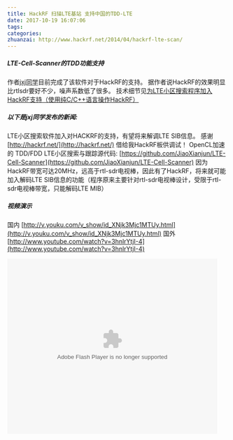 ```yaml
---
title: HackRF 扫描LTE基站 支持中国的TDD-LTE
date: 2017-10-19 16:07:06
tags:
categories:
zhuanzai: http://www.hackrf.net/2014/04/hackrf-lte-scan/
---
```


##### LTE-Cell-Scanner的TDD功能支持
作者[jxj同学](http://sdr-x.github.io/)目前完成了该软件对于HackRF的支持。
据作者说HackRF的效果明显比rtlsdr要好不少，噪声系数彽了很多。
技术细节见[为LTE小区搜索程序加入HackRF支持（使用纯C/C++语言操作HackRF）](http://www.hackrf.net/2014/04/lte-hackrf/)
##### 以下是jxj同学发布的新闻:
LTE小区搜索软件加入对HACKRF的支持，有望将来解调LTE SIB信息。
感谢 [http://hackrf.net/](http://hackrf.net/) 借给我HackRF板供调试！
OpenCL加速的 TDD/FDD LTE小区搜索与跟踪源代码: [https://github.com/JiaoXianjun/LTE-Cell-Scanner](https://github.com/JiaoXianjun/LTE-Cell-Scanner)
因为HackRF带宽可达20MHz，远高于rtl-sdr电视棒，因此有了HackRF，将来就可能加入解码LTE SIB信息的功能（程序原来主要针对rtl-sdr电视棒设计，受限于rtl-sdr电视棒带宽，只能解码LTE MIB）
##### 视频演示
国内 [http://v.youku.com/v_show/id_XNjk3Mjc1MTUy.html](http://v.youku.com/v_show/id_XNjk3Mjc1MTUy.html)
国外 [http://www.youtube.com/watch?v=3hnlrYtjI-4](http://www.youtube.com/watch?v=3hnlrYtjI-4)

<embed src="http://player.youku.com/player.php/Type/Folder/Fid/27690810/Ob/1/sid/XMTY1MTI3NjMyNA==/v.swf" quality="high" width="480" height="400" align="middle" allowScriptAccess="always" allowFullScreen="true" mode="transparent" type="application/x-shockwave-flash"></embed>
